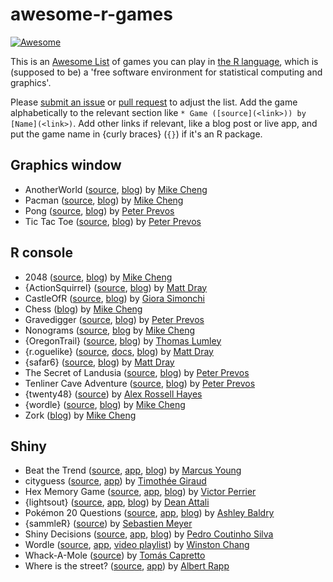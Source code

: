 
# awesome-r-games

<!-- badges: start -->
[![Awesome](https://awesome.re/badge.svg)](https://awesome.re)
<!-- badges: end -->

This is an [Awesome List](https://github.com/sindresorhus/awesome/blob/main/awesome.md) of games you can play in [the R language](https://www.r-project.org/), which is (supposed to be) a 'free software environment for statistical computing and graphics'.

Please [submit an issue](https://github.com/matt-dray/awesome-r-games/issues) or [pull request](https://github.com/matt-dray/awesome-r-games/pulls) to adjust the list. Add the game alphabetically to the relevant section like `* Game ([source](<link>)) by [Name](<link>)`. Add other links if relevant, like a blog post or live app, and put the game name in {curly braces} (`{}`) if it's an R package.

## Graphics window

* AnotherWorld ([source](https://github.com/coolbutuseless/anotherworld), [blog](https://coolbutuseless.github.io/2022/07/29/anotherworld-game-written-playable-in-r-with-nara-and-eventloop/)) by [Mike Cheng](https://coolbutuseless.github.io/)
* Pacman ([source](https://github.com/coolbutuseless/pacman), [blog](https://coolbutuseless.github.io/2022/07/26/pacman-game-written-in-r-with-nara-and-eventloop/)) by [Mike Cheng](https://coolbutuseless.github.io/)
* Pong ([source](https://github.com/pprevos/RGames/blob/master/pong.R), [blog](https://lucidmanager.org/data-science/pong/)) by [Peter Prevos](https://lucidmanager.org/)
* Tic Tac Toe ([source](https://github.com/pprevos/RGames/tree/master/tic-tac-toe), [blog](https://lucidmanager.org/data-science/tic-tac-toe-war-games/)) by [Peter Prevos](https://lucidmanager.org/)

## R console

* 2048 ([source](https://gist.github.com/coolbutuseless/ffc5eef475f4c514731fb72d3d813a2d), [blog](https://coolbutuseless.github.io/2021/11/14/a-simple-2048-game-engine-in-r/)) by [Mike Cheng](https://coolbutuseless.github.io/)
* {ActionSquirrel} ([source](https://github.com/matt-dray/ActionSquirrel), [blog](https://www.rostrum.blog/2021/10/03/squirrel/)) by [Matt Dray](https://www.matt-dray.com/)
* CastleOfR ([source](https://github.com/gsimchoni/CastleOfR), [blog](http://giorasimchoni.com/2017/09/10/2017-09-10-you-re-in-a-room-the-castleofr-package/)) by [Giora Simonchi](https://www.giorasimchoni.com)
* Chess ([blog](https://coolbutuseless.github.io/2020/11/05/a-chess-engine-in-rstats-proof-of-concept-using-stockfish/)) by [Mike Cheng](https://coolbutuseless.github.io/)
* Gravedigger ([source](https://github.com/pprevos/RGames/blob/master/gravedigger.R), [blog](https://lucidmanager.org/data-science/creepy-computer-games-in-r/)) by [Peter Prevos](https://lucidmanager.org/)
* Nonograms ([source](https://github.com/coolbutuseless/nonogram), [blog](https://coolbutuseless.github.io/2018/09/26/nonograms-in-r-nonogram-package/) by [Mike Cheng](https://coolbutuseless.github.io/)
* {OregonTrail} ([source](https://github.com/tslumley/OregonTrail), [blog](https://notstatschat.rbind.io/2020/10/30/you-will-probably-not-be-eaten-by-a-grue/)) by [Thomas Lumley](https://notstatschat.rbind.io/)
* {r.oguelike} ([source](https://github.com/matt-dray/r.oguelike), [docs](https://matt-dray.github.io/r.oguelike/), [blog](https://www.rostrum.blog/2022/04/25/r.oguelike-dev/)) by [Matt Dray](https://www.matt-dray.com/)
* {safar6} ([source](https://github.com/matt-dray/safar6), [blog](https://www.rostrum.blog/2021/01/04/safar6/)) by [Matt Dray](https://www.matt-dray.com/)
* The Secret of Landusia ([source](https://github.com/pprevos/RGames/tree/master/adventure), [blog](https://lucidmanager.org/data-science/text-adventure//)) by [Peter Prevos](https://lucidmanager.org/)
* Tenliner Cave Adventure ([source](https://github.com/pprevos/RGames/tree/master/adventure), [blog](https://lucidmanager.org/data-science/tenliner-cave-adventure/)) by [Peter Prevos](https://lucidmanager.org/)
* {twenty48} ([source](https://github.com/rossellhayes/twenty48)) by [Alex Rossell Hayes](https://twitter.com/RossellHayes)
* {wordle} ([source](https://github.com/coolbutuseless/wordle), [blog](https://coolbutuseless.github.io/2022/01/04/wordle-v0.1.5-a-package-for-playing-and-helping-solve-wordle-puzzles/)) by [Mike Cheng](https://coolbutuseless.github.io/)
* Zork ([blog](https://coolbutuseless.github.io/2020/11/15/play-zork-in-rstats/)) by [Mike Cheng](https://coolbutuseless.github.io/)

## Shiny

* Beat the Trend ([source](https://github.com/marcusyoung/beat_the_trend), [app](https://marcus.shinyapps.io/bus_simulator/), [blog](https://community.rstudio.com/t/shiny-contest-submission-educational-bus-company-simulator-game-to-teach-about-elasticities/24067)) by [Marcus Young](www.marcusyoung.co.uk)
* cityguess ([source](https://github.com/rCarto/geoguess), [app](https://rcarto.shinyapps.io/cityguess/)) by [Timothée Giraud](https://rgeomatic.hypotheses.org/)
* Hex Memory Game ([source](https://github.com/dreamRs/memory-hex), [app](https://dreamrs.shinyapps.io/memory-hex/), [blog](https://community.rstudio.com/t/shiny-contest-submission-hex-memory-game/25336)) by [Victor Perrier](https://twitter.com/_pvictorr)
* {lightsout} ([source](https://github.com/daattali/lightsout/tree/master/inst/shiny), [app](https://daattali.com/shiny/lightsout/), [blog](https://deanattali.com/blog/shiny-game-lightsout/)) by [Dean Attali](https://deanattali.com/)
* Pokémon 20 Questions ([source](https://www.github.com/ashbaldry/Pokemon_20Q), [app](https://ashbaldry.shinyapps.io/Pokemon_20Q/), [blog](https://community.rstudio.com/t/shiny-contest-submission-pokemon-20-question-game/25726)) by [Ashley Baldry](https://ashbaldry.github.io/)
* {sammleR} ([source](https://gitlab.com/bastistician/sammleR)) by [Sebastien Meyer](http://www.imbe.med.uni-erlangen.de/ma/S.Meyer/)
* Shiny Decisions ([source](https://github.com/pedrocoutinhosilva/shiny.decisions), [app](https://sparktuga.shinyapps.io/ShinyDecisions/), [blog](https://appsilon.com/is-it-possible-to-build-a-video-game-in-r-shiny/)) by [Pedro Coutinho Silva](https://www.pedrocsilva.com/)
* Wordle ([source](https://github.com/wch/shiny-wordle), [app](https://winston.shinyapps.io/wordle/), [video playlist](https://www.youtube.com/playlist?list=PL9HYL-VRX0oQnWIeY_ydYBdU76iQ-tchU)) by [Winston Chang](https://www.rstudio.com/authors/winston-chang/)
* Whack-A-Mole ([source](https://github.com/tomicapretto/whackamole)) by [Tomás Capretto](https://tomicapretto.github.io)
* Where is the street? ([source](https://github.com/AlbertRapp/street_map_game), [app](https://rappa.shinyapps.io/street_map_game/)) by [Albert Rapp](https://albert-rapp.de/)
